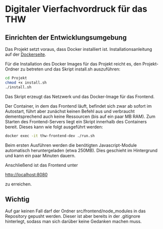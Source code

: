 # Digitaler Vierfachvordruck für das THW
## Einrichten der Entwicklungsumgebung

Das Projekt setzt voraus, dass Docker installiert ist. Installationsanleitung auf der [Dockerseite](https://docs.docker.com/engine/installation/).

Für die Installation des Docker Images für das Projekt reicht es, den Projekt-Ordner zu betreten und das Skript install.sh auszuführen:

```bash
cd Projekt
chmod +x install.sh
./install.sh
```
Das Skript erzeugt das Netzwerk und das Docker-Image für das Frontend.

Der Container, in dem das Frontend läuft, befindet sich zwar ab sofort im Autostart, führt aber zunächst keinen Befehl aus und verbraucht
dementsprechend auch keine Ressourcen (bis auf ein paar MB RAM). Zum Starten des Frontend-Servers liegt ein Skript innerhalb des Containers bereit.
Dieses kann wie folgt ausgeführt werden:

```bash
docker exec -it thw-frontend-dev ./run.sh
```

Beim ersten Ausführen werden die benötigten Javascript-Module automatisch heruntergeladen (etwa 250MB). 
Dies geschieht im Hintergrund und kann ein paar Minuten dauern.

Anschließend ist das Frontend unter

[http://localhost:8080](http://localhost:8080)

zu erreichen.

## Wichtig

Auf gar keinen Fall darf der Ordner src/frontend/node_modules in das Repository gepusht werden. Dieser ist aber bereits in der .gitignore hinterlegt,
sodass man sich darüber keine Gedanken machen muss.
